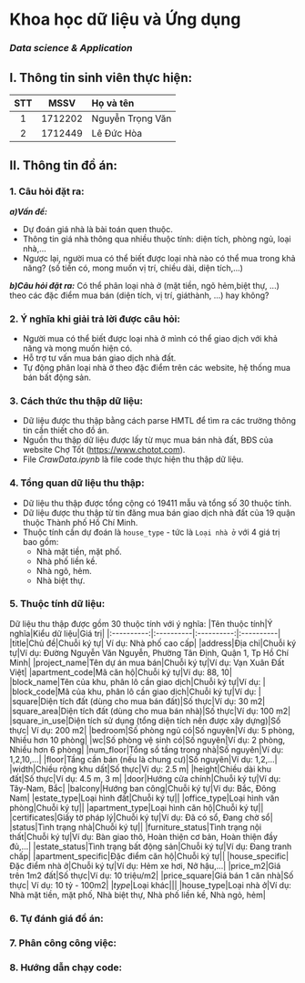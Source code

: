 # Khoa học dữ liệu và Ứng dụng
### *Data science & Application*

## I. Thông tin sinh viên thực hiện:
|STT|MSSV|Họ và tên|
|:----------:|:---------:|:---------|
|1|1712202|Nguyễn Trọng Văn|
|2|1712449|Lê Đức Hòa|

## II. Thông tin đồ án:
### 1. Câu hỏi đặt ra:
***a)Vấn đề:***
- Dự đoán giá nhà là bài toán quen thuộc.
- Thông tin giá nhà thông qua nhiều thuộc tính: diện tích, phòng ngủ, loại nhà,...
- Ngược lại, người mua có thể biết được loại nhà nào có thể mua trong khả năng? (số tiền có, mong muốn vị trí, chiều dài, diện tích,...)

***b)Câu hỏi đặt ra:***
Có thể phân loại nhà ở (mặt tiền, ngõ hẻm,biệt thự, ...) theo các đặc điểm mua bán (diện tích, vị trí, giáthành, ...) hay không?

### 2. Ý nghĩa khi giải trả lời được câu hỏi:
- Người mua có thể biết được loại nhà ở mình có thể giao dịch với khả năng và mong muốn hiện có.
- Hỗ trợ tư vấn mua bán giao dịch nhà đất.
- Tự động phân loại nhà ở theo đặc điểm trên các website, hệ thống mua bán bất động sản.

### 3. Cách thức thu thập dữ liệu:
- Dữ liệu được thu thập bằng cách parse HMTL để tìm ra các trường thông tin cần thiết cho đồ án.
- Nguồn thu thập dữ liệu được lấy từ mục mua bán nhà đất, BĐS của website Chợ Tốt (https://www.chotot.com).
- File *CrawData.ipynb* là file code thực hiện thu thập dữ liệu.

### 4. Tổng quan dữ liệu thu thập:
- Dữ liệu thu thập được tổng cộng có 19411 mẫu và tổng số 30 thuộc tính.
- Dữ liệu được thu thập từ tin đăng mua bán giao dịch nhà đất của 19 quận thuộc Thành phố Hồ Chí Minh.
- Thuộc tính cần dự đoán là `house_type` - tức là `Loại nhà ở` với 4 giá trị bao gồm: 
  - Nhà mặt tiền, mặt phố.
  - Nhà phố liền kề.
  - Nhà ngõ, hẻm.
  - Nhà biệt thự.

### 5. Thuộc tính dữ liệu:
Dữ liệu thu thập được gồm 30 thuộc tính với ý nghĩa:
|Tên thuộc tính|Ý nghĩa|Kiểu dữ liệu|Giá trị|
|:----------:|:----------|:----------:|:----------|
|title|Chủ đề|Chuỗi ký tự| Ví dụ: Nhà phố cao cấp|
|address|Địa chỉ|Chuỗi ký tự|Ví dụ: Đường Nguyễn Văn Nguyễn, Phường Tân Định, Quận 1, Tp Hồ Chí Minh|
|project_name|Tên dự án mua bán|Chuỗi ký tự|Ví dụ: Vạn Xuân Đất Việt|
|apartment_code|Mã căn hộ|Chuỗi ký tự|Ví dụ: 88, 10|
|block_name|Tên của khu, phân lô cần giao dịch|Chuỗi ký tự|Ví dụ: |
|block_code|Mã của khu, phân lô cần giao dịch|Chuỗi ký tự|Ví dụ: |
|square|Diện tích đất (dùng cho mua bán đất)|Số thực|Ví dụ: 30 m2|
|square_area|Diện tích đất (dùng cho mua bán nhà)|Số thực|Ví dụ: 100 m2|
|square_in_use|Diện tích sử dụng (tổng diện tích nền được xây dựng)|Số thực| Ví dụ: 200 m2|
|bedroom|Số phòng ngủ có|Số nguyên|Ví dụ: 5 phòng, Nhiều hơn 10 phòng|
|wc|Số phòng vệ sinh có|Số nguyên|Ví dụ: 2 phòng, Nhiều hơn 6 phòng|
|num_floor|Tổng số tầng trong nhà|Số nguyên|Ví dụ: 1,2,10,...|
|floor|Tầng cần bán (nếu là chung cư)|Số nguyên|Ví dụ: 1,2,...|
|width|Chiều rộng khu dất|Số thực|Ví dụ: 2.5 m|
|height|Chiều dài khu đất|Số thực|Ví dụ: 4.5 m, 3 m|
|door|Hướng cửa chính|Chuỗi ký tự|Ví dụ: Tây-Nam, Bắc|
|balcony|Hướng ban công|Chuỗi ký tự|Ví dụ: Bắc, Đông Nam|
|estate_type|Loại hình đất|Chuỗi ký tự||
|office_type|Loại hình văn phòng|Chuỗi ký tự||
|apartment_type|Loại hình căn hộ|Chuỗi ký tự||
|certificates|Giấy tờ pháp lý|Chuỗi ký tự|Ví dụ: Đã có sổ, Đang chờ sổ|
|status|Tình trạng nhà|Chuỗi ký tự||
|furniture_status|Tình trạng nội thất|Chuỗi ký tự|Ví dụ: Bàn giao thô, Hoàn thiện cơ bản, Hoàn thiện đầy đủ,...|
|estate_status|Tình trạng bất động sản|Chuỗi ký tự|Ví dụ: Đang tranh chấp|
|apartment_specific|Đặc điểm căn hộ|Chuỗi ký tự||
|house_specific|Đặc điểm nhà ở|Chuỗi ký tự|Ví dụ: Hẻm xe hơi, Nở hậu,...|
|price_m2|Giá trên 1m2 đất|Số thực|Ví dụ: 10 triệu/m2|
|price_square|Giá bán 1 căn nhà|Số thực| Ví dụ: 10 tỷ - 100m2|
|_type_|Loại khác|||
|house_type|Loại nhà ở|Ví dụ: Nhà mặt tiền, mặt phố, Nhà biệt thự, Nhà phố liền kề, Nhà ngỏ, hẻm|

### 6. Tự đánh giá đồ án:

### 7. Phân công công việc:

### 8. Hướng dẫn chạy code:
